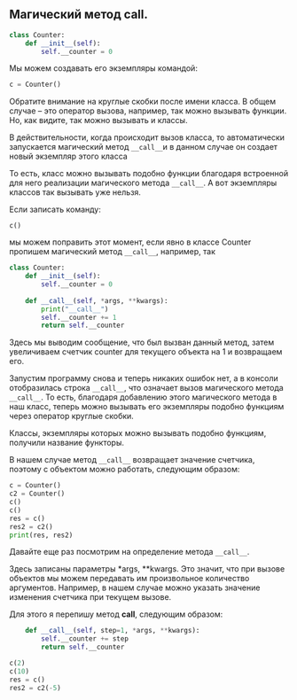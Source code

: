 ## Магический метод __call__. 



```python
class Counter:
    def __init__(self):
        self.__counter = 0
```
Мы можем создавать его экземпляры командой:

```python
c = Counter()
```

Обратите внимание на круглые скобки после имени класса. 
В общем случае – это оператор вызова, например, так можно вызывать функции. 
Но, как видите, так можно вызывать и классы. 

В действительности, когда происходит вызов класса, то автоматически запускается магический метод `__call__`и в данном случае он создает новый экземпляр этого класса

То есть, класс можно вызывать подобно функции благодаря встроенной для него реализации магического метода `__call__`. А вот экземпляры классов так вызывать уже нельзя. 

Если записать команду:
```
c()
```

мы можем поправить этот момент, если явно в классе Counter пропишем магический метод `__call__`, например, так

```python
class Counter:
    def __init__(self):
        self.__counter = 0
 
    def __call__(self, *args, **kwargs):
        print("__call__")
        self.__counter += 1
        return self.__counter
```

Здесь мы выводим сообщение, что был вызван данный метод, затем увеличиваем счетчик counter для текущего объекта на 1 и возвращаем его.

Запустим программу снова и теперь никаких ошибок нет, а в консоли отобразилась строка `__call__`, что означает вызов магического метода `__call__`. 
То есть, благодаря добавлению этого магического метода в наш класс, теперь можно вызывать его экземпляры подобно функциям через оператор круглые скобки. 

Классы, экземпляры которых можно вызывать подобно функциям, получили название функторы.

В нашем случае метод `__call__` возвращает значение счетчика, поэтому с объектом можно работать, следующим образом:

```python
c = Counter()
c2 = Counter()
c()
c()
res = c()
res2 = c2()
print(res, res2)
```

Давайте еще раз посмотрим на определение метода `__call__`.

Здесь записаны параметры *args, **kwargs. Это значит, что при вызове объектов мы можем передавать им произвольное количество аргументов. Например, в нашем случае можно указать значение изменения счетчика при текущем вызове. 

Для этого я перепишу метод __call__, следующим образом:

```python
    def __call__(self, step=1, *args, **kwargs):
        self.__counter += step
        return self.__counter

c(2)
c(10)
res = c()
res2 = c2(-5)

```